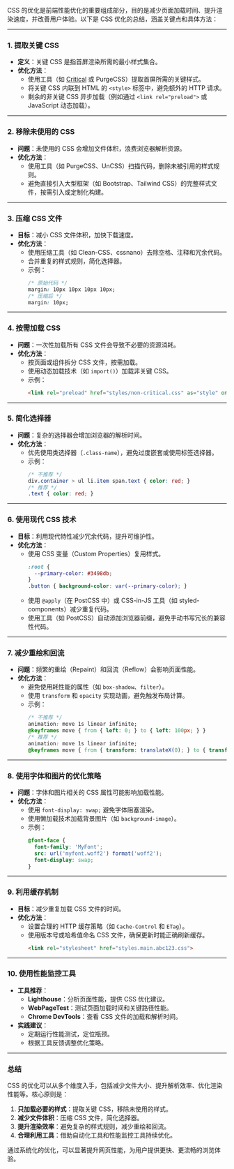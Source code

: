 CSS 的优化是前端性能优化的重要组成部分，目的是减少页面加载时间、提升渲染速度，并改善用户体验。以下是 CSS 优化的总结，涵盖关键点和具体方法：

---

### **1. 提取关键 CSS**
- **定义**：关键 CSS 是指首屏渲染所需的最小样式集合。
- **优化方法**：
  - 使用工具（如 [Critical](https://github.com/addyosmani/critical) 或 PurgeCSS）提取首屏所需的关键样式。
  - 将关键 CSS 内联到 HTML 的 `<style>` 标签中，避免额外的 HTTP 请求。
  - 剩余的非关键 CSS 异步加载（例如通过 `<link rel="preload">` 或 JavaScript 动态加载）。

---

### **2. 移除未使用的 CSS**
- **问题**：未使用的 CSS 会增加文件体积，浪费浏览器解析资源。
- **优化方法**：
  - 使用工具（如 PurgeCSS、UnCSS）扫描代码，删除未被引用的样式规则。
  - 避免直接引入大型框架（如 Bootstrap、Tailwind CSS）的完整样式文件，按需引入或定制化构建。

---

### **3. 压缩 CSS 文件**
- **目标**：减小 CSS 文件体积，加快下载速度。
- **优化方法**：
  - 使用压缩工具（如 Clean-CSS、cssnano）去除空格、注释和冗余代码。
  - 合并重复的样式规则，简化选择器。
  - 示例：
    ```css
    /* 原始代码 */
    margin: 10px 10px 10px 10px;
    /* 压缩后 */
    margin: 10px;
    ```

---

### **4. 按需加载 CSS**
- **问题**：一次性加载所有 CSS 文件会导致不必要的资源消耗。
- **优化方法**：
  - 按页面或组件拆分 CSS 文件，按需加载。
  - 使用动态加载技术（如 `import()`）加载非关键 CSS。
  - 示例：
    ```html
    <link rel="preload" href="styles/non-critical.css" as="style" onload="this.onload=null;this.rel='stylesheet'">
    ```

---

### **5. 简化选择器**
- **问题**：复杂的选择器会增加浏览器的解析时间。
- **优化方法**：
  - 优先使用类选择器（`.class-name`），避免过度嵌套或使用标签选择器。
  - 示例：
    ```css
    /* 不推荐 */
    div.container > ul li.item span.text { color: red; }
    /* 推荐 */
    .text { color: red; }
    ```

---

### **6. 使用现代 CSS 技术**
- **目标**：利用现代特性减少冗余代码，提升可维护性。
- **优化方法**：
  - 使用 CSS 变量（Custom Properties）复用样式。
    ```css
    :root {
      --primary-color: #3498db;
    }
    .button { background-color: var(--primary-color); }
    ```
  - 使用 `@apply`（在 PostCSS 中）或 CSS-in-JS 工具（如 styled-components）减少重复代码。
  - 使用工具（如 PostCSS）自动添加浏览器前缀，避免手动书写冗长的兼容性代码。

---

### **7. 减少重绘和回流**
- **问题**：频繁的重绘（Repaint）和回流（Reflow）会影响页面性能。
- **优化方法**：
  - 避免使用耗性能的属性（如 `box-shadow`、`filter`）。
  - 使用 `transform` 和 `opacity` 实现动画，避免触发布局计算。
  - 示例：
    ```css
    /* 不推荐 */
    animation: move 1s linear infinite;
    @keyframes move { from { left: 0; } to { left: 100px; } }
    /* 推荐 */
    animation: move 1s linear infinite;
    @keyframes move { from { transform: translateX(0); } to { transform: translateX(100px); } }
    ```

---

### **8. 使用字体和图片的优化策略**
- **问题**：字体和图片相关的 CSS 属性可能影响加载性能。
- **优化方法**：
  - 使用 `font-display: swap;` 避免字体阻塞渲染。
  - 使用懒加载技术加载背景图片（如 `background-image`）。
  - 示例：
    ```css
    @font-face {
      font-family: 'MyFont';
      src: url('myfont.woff2') format('woff2');
      font-display: swap;
    }
    ```

---

### **9. 利用缓存机制**
- **目标**：减少重复加载 CSS 文件的时间。
- **优化方法**：
  - 设置合理的 HTTP 缓存策略（如 `Cache-Control` 和 `ETag`）。
  - 使用版本号或哈希值命名 CSS 文件，确保更新时能正确刷新缓存。
    ```html
    <link rel="stylesheet" href="styles.main.abc123.css">
    ```

---

### **10. 使用性能监控工具**
- **工具推荐**：
  - **Lighthouse**：分析页面性能，提供 CSS 优化建议。
  - **WebPageTest**：测试页面加载时间和关键路径性能。
  - **Chrome DevTools**：查看 CSS 文件的加载和解析时间。
- **实践建议**：
  - 定期运行性能测试，定位瓶颈。
  - 根据工具反馈调整优化策略。

---

### **总结**
CSS 的优化可以从多个维度入手，包括减少文件大小、提升解析效率、优化渲染性能等。核心原则是：
1. **只加载必要的样式**：提取关键 CSS，移除未使用的样式。
2. **减少文件体积**：压缩 CSS 文件，简化选择器。
3. **提升渲染效率**：避免复杂的样式规则，减少重绘和回流。
4. **合理利用工具**：借助自动化工具和性能监控工具持续优化。

通过系统化的优化，可以显著提升网页性能，为用户提供更快、更流畅的浏览体验。